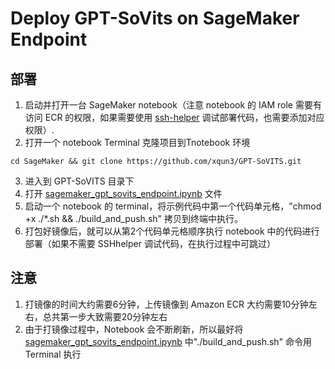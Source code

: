 # Deploy GPT-SoVits on SageMaker Endpoint

## 部署
1. 启动并打开一台 SageMaker notebook（注意 notebook 的 IAM role 需要有访问 ECR 的权限，如果需要使用 [ssh-helper](https://github.com/aws-samples/sagemaker-ssh-helper) 调试部署代码，也需要添加对应权限）.
2. 打开一个 notebook Terminal 克隆项目到Tnotebook 环境
```
cd SageMaker && git clone https://github.com/xqun3/GPT-SoVITS.git

```
3. 进入到 GPT-SoVITS 目录下
4. 打开 [sagemaker_gpt_sovits_endpoint.ipynb](https://github.com/xqun3/GPT-SoVITS/blob/main/sagemaker_gpt_sovits_endpoint.ipynb) 文件
5. 启动一个 notebook 的 terminal，将示例代码中第一个代码单元格，"chmod +x ./*.sh && ./build_and_push.sh" 拷贝到终端中执行。
6. 打包好镜像后，就可以从第2个代码单元格顺序执行 notebook 中的代码进行部署（如果不需要 SSHhelper 调试代码，在执行过程中可跳过）


## 注意

1. 打镜像的时间大约需要6分钟，上传镜像到 Amazon ECR 大约需要10分钟左右，总共第一步大致需要20分钟左右
2. 由于打镜像过程中，Notebook 会不断刷新，所以最好将 [sagemaker_gpt_sovits_endpoint.ipynb](https://github.com/xqun3/GPT-SoVITS/blob/main/sagemaker_gpt_sovits_endpoint.ipynb) 中"./build_and_push.sh" 命令用 Terminal 执行
